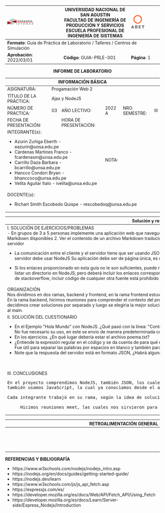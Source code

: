<div align="center">
<table>
    <theader>
        <tr>
            <td><img src="https://github.com/rescobedoq/pw2/blob/main/epis.png?raw=true" alt="EPIS" style="width:50%; height:auto"/></td>
            <th>
                <span style="font-weight:bold;">UNIVERSIDAD NACIONAL DE SAN AGUSTIN</span><br />
                <span style="font-weight:bold;">FACULTAD DE INGENIERÍA DE PRODUCCIÓN Y SERVICIOS</span><br />
                <span style="font-weight:bold;">ESCUELA PROFESIONAL DE INGENIERÍA DE SISTEMAS</span>
            </th>
            <td><img src="https://github.com/rescobedoq/pw2/blob/main/abet.png?raw=true" alt="ABET" style="width:50%; height:auto"/></td>
        </tr>
    </theader>
    <tbody>
        <tr><td colspan="3"><span style="font-weight:bold;">Formato</span>: Guía de Práctica de Laboratorio / Talleres / Centros de Simulación</td></tr>
        <tr><td><span style="font-weight:bold;">Aprobación</span>:  2022/03/01</td><td><span style="font-weight:bold;">Código</span>: GUIA-PRLE-001</td><td><span style="font-weight:bold;">Página</span>: 1</td></tr>
    </tbody>
</table>
</div>

<div align="center">
<span style="font-weight:bold;">INFORME DE LABORATORIO</span><br />

<table>
<theader>
<tr><th colspan="6">INFORMACIÓN BÁSICA</th></tr>
</theader>
<tbody>
<tr><td>ASIGNATURA:</td><td colspan="5">Progamación Web 2</td></tr>
<tr><td>TÍTULO DE LA PRÁCTICA:</td><td colspan="5">Ajax y NodeJS</td></tr>
<tr>
<td>NÚMERO DE PRÁCTICA:</td><td>03</td><td>AÑO LECTIVO:</td><td>2022 A</td><td>NRO. SEMESTRE:</td><td>III</td>
</tr>
<tr>
<td>FECHA DE PRESENTACIÓN:</td><td></td><td>HORA DE PRESENTACIÓN:</td><td colspan="3"></td>
</tr>
<tr><td colspan="3">INTEGRANTE(s):
<ul>
    <li>Azurin Zuñiga Eberth - eazurin@unsa.edu.pe</li>
    <li>Cárdenas Martines Franco - fcardenasm@unsa.edu.pe</li>
    <li>Carrillo Daza Barbara - bcarrillo@unsa.edu.pe</li>
    <li>Hancco Condori Bryan - bhanccoco@unsa.edu.pe</li>
    <li>Velita Aguilar Italo - ivelita@unsa.edu.pe</li>
</ul>
</td>
<td>NOTA:</td><td colspan="2"></td>
</<tr>
<tr><td colspan="6">DOCENTE(s):
<ul>
<li>Richart Smith Escobedo Quispe - rescobedoq@unsa.edu.pe</li>
</ul>
</td>
</<tr>
</tbody>
</table>

<table>
<theader>
<tr><th>Solución y resultados</th></tr>
</theader>
<tbody>
<tr><td>I. SOLUCIÓN DE EJERCICIOS/PROBLEMAS<br>
-   En grupos de 3 a 5 personas implemente una aplicación web que navegue sobre archivos Markdown y permita:
    1. Listas los archivos Markdown disponibles
    2. Ver el contenido de un archivo Markdown traducido a HTML
    3. Crear nuevos archivos MarkDown y almacenarlos en el servidor

-   La comunicación entre el cliente y el servidor tiene que ser usando JSON sólamente.
El cliente debe usar AJAX para sus peticiones
El servidor debe usar NodeJS
Su aplicación debe ser de página única, es decir que sólo habrá un archivo index.html y nada más.

-   Si los enlaces proporcionado en esta guía no le son suficientes, puede revisar códigos en Internet que le ayuden con cosas como ejemplos: listar un directorio en NodeJS; pero deberá incluir los enlaces correspondientes en sus archivos como comentarios y sólo podrá usar código de stackoverflow, incluir código de cualquier otra fuente está prohibido y se considerará actitud deshonesta.
    <tr><td>ORGANIZACIÓN<br>Nos dividimos en dos ramas, backend y frontend, en la rama frontend estuvo organizada puesto que 2 se encargaron de ello.<br>En la rama backend, hicimos reuniones para comprender el contexto del proyecto y tratamos de dividirnos puesto que todo se complementaba decidimos crear soluciones por separado y luego se elegirìa la mejor solución, en las reuniones de meet luego vimos cuàl era la que añadirìamos al main.</td></tr>
  
<tr><td>II. SOLUCIÓN DEL CUESTIONARIO<br>
<ul>
    <li>En el Ejemplo "Hola Mundo" con NodeJS. ¿Qué pasó con la línea: "Content type ….."?</li>
        No fue necesario su uso, en este se envio de manera predeterminada con el Content-Type: text/HTML
    <li>En los ejercicios. ¿En qué lugar debería estar el archivo poema.txt?</li>
    <li>¿Entiende la expresión regular en el código y se da cuenta de para qué es útil?</li>
         Fue ùtil para separar las palabras por espacios en blanco y tambièn para hacer uso de los saltos de lìnea.
    <li>Note que la respuesta del servidor está en formato JSON, ¿Habrá alguna forma de verla directamente?</li>
</ul>
     <pre>                                                                                          </pre>
<tr><td>III. CONCLUSIONES<br>
     <pre>En el proyecto comprendimos NodeJS, también JSON, los cuales fueron indispensables para el desarrollo del proyecto<br>también usamos JavaScript, la cual ya conocìamos desde el anterior semestre, nos dividimos en Back y Front end.
     <br>Cada integrante trabajó en su rama, según la idea de solución que  consideraba.<br>
     Hicimos reuniones meet, las cuales nos sirvieron para comprender el código y para organizar nuestras ideas.</pre>
    </td></tr>
</tbody>
</table>


<table>
<theader>
<tr><th>RETROALIMENTACIÓN GENERAL
    </th></tr>
</theader>
<tbody>
<tr><td>
    <pre>                                                                                          </pre>
    <pre>                                                                                          </pre>
    </td></tr>
</tbody>
</table>
</div>    
<p><b>REFERENCIAS Y BIBLIOGRAFÍA</b></p>
<ul>
    <li>https://www.w3schools.com/nodejs/nodejs_intro.asp</li>
    <li>https://nodejs.org/en/docs/guides/getting-started-guide/</li>
    <li>https://nodejs.dev/learn</li>
    <li>https://www.w3schools.com/js/js_api_fetch.asp</li>
    <li>https://expressjs.com/es/</li>
    <li>https://developer.mozilla.org/es/docs/Web/API/Fetch_API/Using_Fetch</li>
    <li>https://developer.mozilla.org/es/docs/Learn/Server-side/Express_Nodejs/Introduction</li>
</ul>

